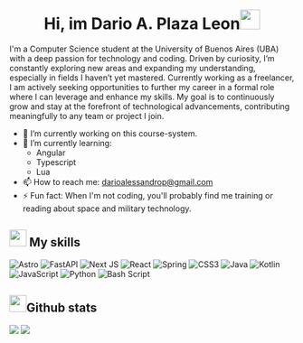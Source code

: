 <h1 align="center">Hi, im Dario A. Plaza Leon<img src="https://media.giphy.com/media/hvRJCLFzcasrR4ia7z/giphy.gif" width="35"></h1>


I'm a Computer Science student at the University of Buenos Aires (UBA) with a deep passion for technology and coding. Driven by curiosity, I’m constantly exploring new areas and expanding my understanding, especially in fields I haven’t yet mastered. Currently working as a freelancer, I am actively seeking opportunities to further my career in a formal role where I can leverage and enhance my skills. My goal is to continuously grow and stay at the forefront of technological advancements, contributing meaningfully to any team or project I join.

- 🔭 I’m currently working on this course-system.
- 🌱 I’m currently learning:
  <ul>
    <li>Angular</li>
    <li>Typescript</li>
    <li>Lua</li>
  </ul>
- 📫 How to reach me: darioalessandrop@gmail.com
- ⚡ Fun fact: When I'm not coding, you'll probably find me training or reading about space and military technology.

<h2><img src="https://media2.giphy.com/media/QssGEmpkyEOhBCb7e1/giphy.gif?cid=ecf05e47a0n3gi1bfqntqmob8g9aid1oyj2wr3ds3mg700bl&rid=giphy.gif" width ="30"> My skills</h2>

![Astro](https://img.shields.io/badge/astro-%232C2052.svg?style=for-the-badge&logo=astro&logoColor=white)
![FastAPI](https://img.shields.io/badge/FastAPI-005571?style=for-the-badge&logo=fastapi)
![Next JS](https://img.shields.io/badge/Next-black?style=for-the-badge&logo=next.js&logoColor=white)
![React](https://img.shields.io/badge/react-%2320232a.svg?style=for-the-badge&logo=react&logoColor=%2361DAFB)
![Spring](https://img.shields.io/badge/spring-%236DB33F.svg?style=for-the-badge&logo=spring&logoColor=white)
![CSS3](https://img.shields.io/badge/css3-%231572B6.svg?style=for-the-badge&logo=css3&logoColor=white)
![Java](https://img.shields.io/badge/java-%23ED8B00.svg?style=for-the-badge&logo=openjdk&logoColor=white)
![Kotlin](https://img.shields.io/badge/kotlin-%237F52FF.svg?style=for-the-badge&logo=kotlin&logoColor=white)
![JavaScript](https://img.shields.io/badge/javascript-%23323330.svg?style=for-the-badge&logo=javascript&logoColor=%23F7DF1E)
![Python](https://img.shields.io/badge/python-3670A0?style=for-the-badge&logo=python&logoColor=ffdd54)
![Bash Script](https://img.shields.io/badge/bash_script-%23121011.svg?style=for-the-badge&logo=gnu-bash&logoColor=white)

<h2><img src = "https://github.com/7oSkaaa/7oSkaaa/blob/main/Images/Statistics.gif?raw=true" width = 30px>Github stats</h2>

![](https://github-readme-stats.vercel.app/api?username=darioplazaleon&show_icons=true&theme=tokyonight)
![](https://github-readme-stats.vercel.app/api/top-langs/?username=darioplazaleon&theme=tokyonight&layout=compact) 

    
